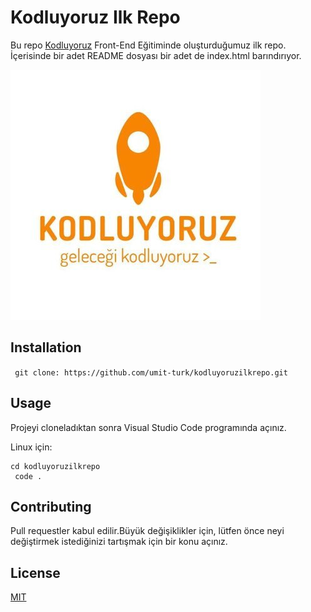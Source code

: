 # Kodluyoruz Ilk Repo

 Bu repo [Kodluyoruz](https://www.kodluyoruz.org/) Front-End Eğitiminde oluşturduğumuz ilk repo. İçerisinde bir adet README dosyası bir adet de index.html barındırıyor.

![Kodluyoruz Logo](https://raw.githubusercontent.com/Kodluyoruz/taskforce/git/git/markdown-nedir-nasil-kullaniriz-/figures/kodluyoruz_logo.jpg)


 ## Installation


 ``` git clone: https://github.com/umit-turk/kodluyoruzilkrepo.git```


 ## Usage 

 Projeyi cloneladıktan sonra Visual Studio Code programında açınız.

 Linux için:

   ``` 
   cd kodluyoruzilkrepo
    code .
  ```  

## Contributing

Pull requestler kabul edilir.Büyük değişiklikler için, lütfen önce neyi değiştirmek istediğinizi tartışmak için bir konu açınız.

## License 

[MIT](https://github.com/umit-turk/kodluyoruzilkrepo)


